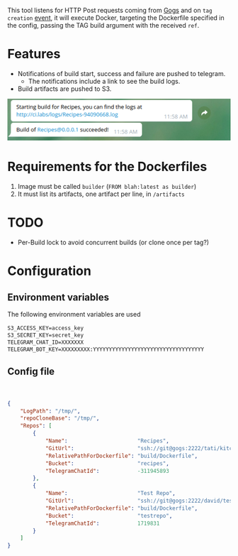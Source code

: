 
This tool listens for HTTP Post requests coming from [Gogs](gogs.io) and on `tag creation`
[event](https://gogs.io/docs/features/webhook.html), it will execute Docker, targeting the
Dockerfile specified in the config, passing the TAG build argument with the received `ref`.


# Features

* Notifications of build start, success and failure are pushed to telegram.
  * The notifications include a link to see the build logs.
* Build artifacts are pushed to S3.

![](screenshots/telegram-link.png)

# Requirements for the Dockerfiles

1. Image must be called `builder` (`FROM blah:latest as builder`)
2. It must list its artifacts, one artifact per line, in `/artifacts`

# TODO
* Per-Build lock to avoid concurrent builds (or clone once per tag?)

# Configuration

## Environment variables

The following environment variables are used

```
S3_ACCESS_KEY=access_key
S3_SECRET_KEY=secret_key
TELEGRAM_CHAT_ID=XXXXXXX
TELEGRAM_BOT_KEY=XXXXXXXXX:YYYYYYYYYYYYYYYYYYYYYYYYYYYYYYYYYYY
```

## Config file

```json


{
    "LogPath": "/tmp/",
    "repoCloneBase": "/tmp/",
    "Repos": [
        {
            "Name":                      "Recipes",
            "GitUrl":                    "ssh://git@gogs:2222/tati/kitchn.git",
            "RelativePathForDockerfile": "build/Dockerfile",
            "Bucket":                    "recipes",
            "TelegramChatId":            -311945893
        },
        {
            "Name":                      "Test Repo",
            "GitUrl":                    "ssh://git@gogs:2222/david/test.git",
            "RelativePathForDockerfile": "build/Dockerfile",
            "Bucket":                    "testrepo",
            "TelegramChatId":            1719831
        }
    ]
}

```

